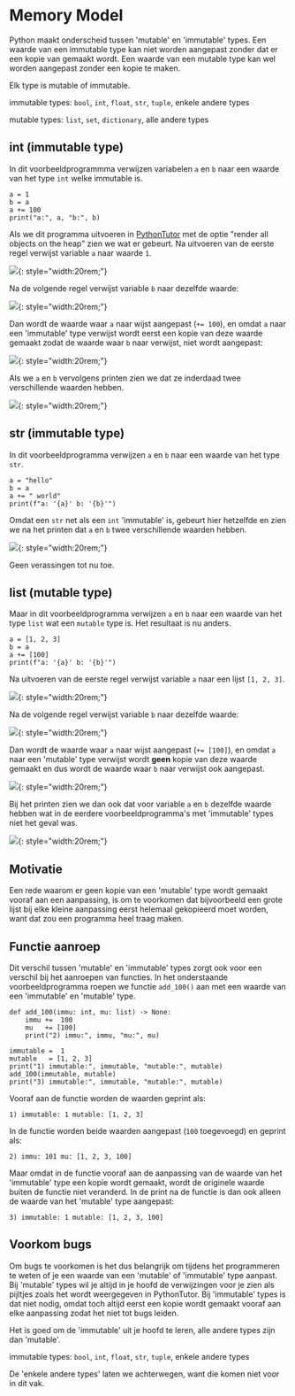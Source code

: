 # Memory Model

Python maakt onderscheid tussen 'mutable' en 'immutable' types. Een
waarde van een immutable type kan niet worden aangepast zonder dat er
een kopie van gemaakt wordt. Een waarde van een mutable type kan wel
worden aangepast zonder een kopie te maken.

Elk type is mutable of immutable. 

immutable types: `bool`, `int`, `float`, `str`, `tuple`, enkele andere types

mutable types: `list`, `set`, `dictionary`, alle andere types


## int (immutable type)

In dit voorbeeldprogrammma verwijzen variabelen `a` en `b` naar een
waarde van het type `int` welke immutable is.

    a = 1
    b = a
    a += 100
    print("a:", a, "b:", b)

Als we dit programma uitvoeren in
[PythonTutor](https://pythontutor.com/) met de optie "render all
objects on the heap" zien we wat er gebeurt. Na uitvoeren van de
eerste regel verwijst variable `a` naar waarde `1`.

![](mm_int2.png){: style="width:20rem;"}

Na de volgende regel verwijst variable `b` naar dezelfde waarde:

![](mm_int3.png){: style="width:20rem;"}

Dan wordt de waarde waar `a` naar wijst aangepast (`+= 100`), en omdat
`a` naar een 'immutable' type verwijst wordt eerst een kopie van deze
waarde gemaakt zodat de waarde waar `b` naar verwijst, niet wordt
aangepast:

![](mm_int4.png){: style="width:20rem;"}

Als we `a` en `b` vervolgens printen zien we dat ze inderdaad twee
verschillende waarden hebben.

![](mm_int5.png){: style="width:20rem;"}


## str (immutable type)

In dit voorbeeldprogramma verwijzen `a` en `b` naar een waarde van het type `str`. 

    a = "hello"
    b = a
    a += " world"
    print(f"a: '{a}' b: '{b}'")
    
Omdat een `str` net als een `int` 'immutable' is, gebeurt hier
hetzelfde en zien we na het printen dat `a` en `b` twee
verschillende waarden hebben.

![](mm_str5.png){: style="width:20rem;"}

Geen verassingen tot nu toe.


## list (mutable type)

Maar in dit voorbeeldprogramma verwijzen `a` en `b` naar een waarde
van het type `list` wat een `mutable` type is. Het resultaat is nu
anders.

    a = [1, 2, 3]
    b = a
    a += [100]
    print(f"a: '{a}' b: '{b}'")

Na uitvoeren van de eerste regel verwijst variable `a` naar een lijst
`[1, 2, 3]`.

![](mm_list2.png){: style="width:20rem;"}

Na de volgende regel verwijst variable `b` naar dezelfde waarde:

![](mm_list3.png){: style="width:20rem;"}

Dan wordt de waarde waar `a` naar wijst aangepast (`+= [100]`), en
omdat `a` naar een 'mutable' type verwijst wordt **geen** kopie van
deze waarde gemaakt en dus wordt de waarde waar `b` naar verwijst ook
aangepast.

![](mm_list4.png){: style="width:20rem;"}

Bij het printen zien we dan ook dat voor variable `a` en `b` dezelfde
waarde hebben wat in de eerdere voorbeeldprogramma's met 'immutable'
types niet het geval was.

![](mm_list5.png){: style="width:20rem;"}


## Motivatie

Een rede waarom er geen kopie van een 'mutable' type wordt gemaakt
vooraf aan een aanpassing, is om te voorkomen dat bijvoorbeeld een
grote lijst bij elke kleine aanpassing eerst helemaal gekopieerd moet
worden, want dat zou een programma heel traag maken.


## Functie aanroep

Dit verschil tussen 'mutable' en 'immutable' types zorgt ook
voor een verschil bij het aanroepen van functies. In het onderstaande
voorbeeldprogramma roepen we functie `add_100()` aan met een waarde van
een 'immutable' en 'mutable' type.

    def add_100(immu: int, mu: list) -> None:
        immu +=  100
        mu   += [100]
        print("2) immu:", immu, "mu:", mu)
    
    immutable =  1
    mutable   = [1, 2, 3]
    print("1) immutable:", immutable, "mutable:", mutable)
    add_100(immutable, mutable)
    print("3) immutable:", immutable, "mutable:", mutable)

Vooraf aan de functie worden de waarden geprint als:

    1) immutable: 1 mutable: [1, 2, 3]
    
In de functie worden beide waarden aangepast (`100`
toegevoegd) en geprint als:

    2) immu: 101 mu: [1, 2, 3, 100]

Maar omdat in de functie vooraf aan de aanpassing van de waarde van
het 'immutable' type een kopie wordt gemaakt, wordt de originele
waarde buiten de functie niet veranderd. In de print na de functie is
dan ook alleen de waarde van het 'mutable' type aangepast:

    3) immutable: 1 mutable: [1, 2, 3, 100]

## Voorkom bugs

Om bugs te voorkomen is het dus belangrijk om tijdens het programmeren
te weten of je een waarde van een 'mutable' of 'immutable' type
aanpast. Bij 'mutable' types wil je altijd in je hoofd de verwijzingen
voor je zien als pijltjes zoals het wordt weergegeven in
PythonTutor. Bij 'immutable' types is dat niet nodig, omdat toch
altijd eerst een kopie wordt gemaakt vooraf aan elke aanpassing zodat
het niet tot bugs leiden.

Het is goed om de 'immutable' uit je hoofd te leren, alle andere
types zijn dan 'mutable'.

immutable types: `bool`, `int`, `float`, `str`, `tuple`, enkele andere types

De 'enkele andere types' laten we achterwegen, want die komen niet voor
in dit vak.
